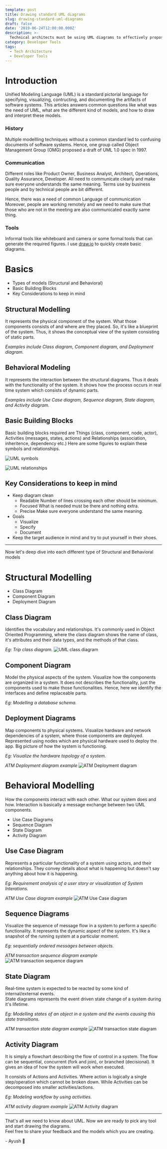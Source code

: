 ```yaml
---
template: post
title: Drawing standard UML diagrams
slug: drawing-standard-uml-diagrams
draft: false
date: '2019-06-24T12:00:00.000Z'
description: >-
  Technical architects must be using UML diagrams to effectively propose and document their solutions. Because UML is the standard which can communicate precisely and accurately across technical and business background people.
category: Developer Tools
tags:
  - Tech Architecture
  - Developer Tools
---
```


# Introduction

Unified Modeling Language (UML) is a standard pictorial language for specifying, visualizing, contructing, and documenting the artifacts of software systems.
This articles answers common questions like what was the need of UML, what are the different kind of models, and how to draw and interpret these models.

### History

Multiple modellling techniques without a common standard led to confusing documents of software systems.
Hence, one group called Object Management Group (OMG) proposed a draft of UML 1.0 spec in 1997.

### Communication

Different roles like Product Owner, Business Analyst, Architect, Operations, Quality Assurance, Developer. All need to communicate clearly and make sure everyone understands the same meaning. Terms use by business people and by technical people are bit different.

Hence, there was a need of common Language of communication
Moreover, people are working remotely and we need to make sure that those who are not in the meeting are also communicated exactly same thing.

### Tools

Informal tools like whiteboard and camera or some formal tools that can generate the required figures. I use [draw.io](https://draw.io) to quickly create basic diagrams.

# Basics

- Types of models (Structural and Behavioral)
- Basic Building Blocks
- Key Considerations to keep in mind

## Structural Modelling

It represents the physical component of the system. What those components consists of and where are they placed. So, it's like a blueprint of the system. Thus, it shows the conceptual view of the system consisting of static parts.

_Examples include Class diagram, Component diagram, and Deployment diagram._

## Behavioral Modeling

It represents the interaction between the structural diagrams. Thus it deals with the functionality of the system. It shows how the process occurs in real time system which consists of dynamic parts.

_Examples include Use Case diagram, Sequence diagram, State diagram, and Activity diagram._

## Basic Building Blocks

Basic building blocks required are Things (class, component, node, actor), Activities (messages, states, actions) and Relationships (association, inheritence, dependency etc.)
Here are some figures to explain these symbols and relationships.

![UML symbols](/media/uml-symbols.png 'UML symbols')

![UML relationships](/media/uml-relationships.png 'UML relationships')

## Key Considerations to keep in mind

- Keep diagram clean
  - Readable
    Number of lines crossing each other should be minimum.
  - Focused
    What is needed must be there and nothing extra.
  - Precise
    Make sure everyone understand the same meaning.
- Goals
  - Visualize
  - Specify
  - Document
- Keep the target audience in mind and try to put yourself in their shoes.

---

Now let's deep dive into each different type of Structural and Behavioral models

# Structural Modelling

- Class Diagram
- Component Diagram
- Deployment Diagram

## Class Diagram

Identifies the vocabulary and relationships. It's commonly used in Object Oriented Programming, where the class diagram shows the name of class, it's attributes and their data types, and the methods of that class.

_Eg: Trip class diagram._
![UML class diagram](/media/uml-class-diagram.jpg 'UML class diagram')

## Component Diagram

Model the physical aspects of the system. Visualize how the components are organized in a system. It does not describes the functionality, just the components used to make those functionalities. Hence, here we identify the interfaces and define replaceable parts.

_Eg: Modelling a database schema._

## Deployment Diagrams

Map components to physical systems.
Visualize hardware and network dependencies of a system, where those components are deployed. Represented using nodes which are physical hardware used to deploy the app.
Big picture of how the system is functioning.

_Eg: Visualize the hardware topology of a system._

_ATM Deployment diagram example_
![ATM Deployment diagram](/media/atm-deployment-diagram.png 'ATM Deployment diagram')

# Behavioral Modelling

How the components interact with each other.
What our system does and how.
Interaction is basically a message exchange between two UML components.

- Use Case Diagrams
- Sequence Diagram
- State Diagram
- Activity Diagram

## Use Case Diagram

Represents a particular functionality of a system using actors, and their relationships. They convey details about what is happening but doesn't say anything about how it is happening.

_Eg: Requirement analysis of a user story or visualization of System Interations._

_ATM Use Case diagram example_
![ATM Use Case diagram](/media/atm-use-case-diagram.png 'ATM Use Case diagram')

## Sequence Diagrams

Visualize the sequence of message flow in a system to perform a specific functionality. It represents the dynamic aspect of the system. It's like a snapshot of the running system at a particular moment.

_Eg: sequentially ordered messages between objects._

_ATM transaction sequence diagram example_
![ATM transaction sequence diagram](/media/atm-transaction-sequence-diagram.png 'ATM transaction sequence diagram')

## State Diagram

Real-time system is expected to be reacted by some kind of internal/external events.  
State diagrams represents the event driven state change of a system during it's lifetime.

_Eg: Modelling states of an object in a system and the events causing this state transitions._

_ATM transaction state diagram example_
![ATM transaction state diagram](/media/atm-transaction-state-diagram.png 'ATM transaction state diagram')

## Activity Diagram

It is simply a flowchart describing the flow of control in a system. The flow can be sequential, concurrent (fork and join), or branched (decisional). It gives an idea of how the system will work when executed.

It consists of Actions and Activities. Where action is logically a single step/operation which cannot be broken down. While Activities can be decomposed into smaller activities/actions.

_Eg: Modeling workflow by using activities._

_ATM activity diagram example_
![ATM Activity diagram](/media/atm-activity-diagram.png 'ATM Activity diagram')

---

That's all we need to know about UML. Now we are ready to pick any tool and start drawing the diagrams.  
Feel free to share your feedback and the models which you are creating.

\- Ayush 🙂
